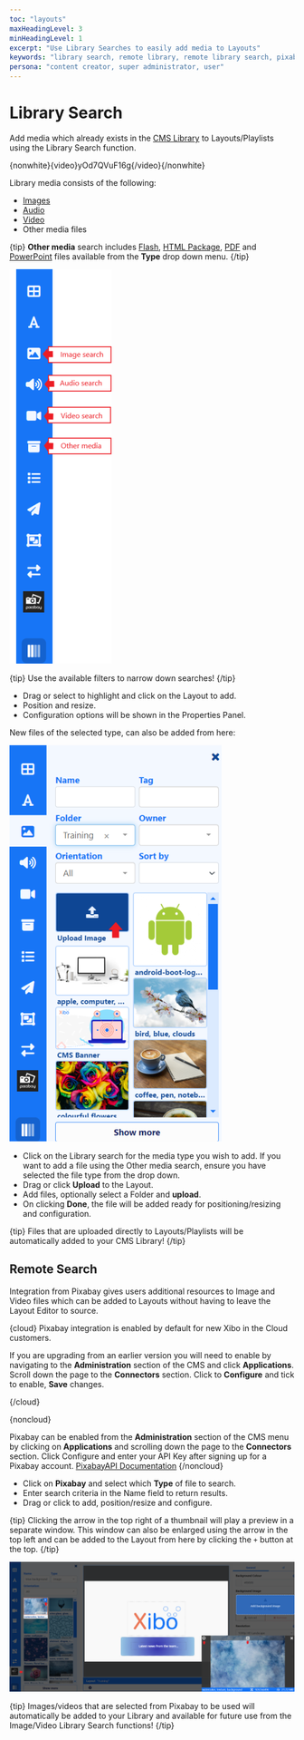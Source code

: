 ```yaml
---
toc: "layouts"
maxHeadingLevel: 3
minHeadingLevel: 1
excerpt: "Use Library Searches to easily add media to Layouts"
keywords: "library search, remote library, remote library search, pixabay, upload files"
persona: "content creator, super administrator, user"
---
```


# Library Search

Add media which already exists in the [CMS Library](media_library.html) to Layouts/Playlists using the Library Search function.

{nonwhite}{video}yOd7QVuF16g{/video}{/nonwhite}

Library media consists of the following:

- [Images](media_module_image.html)
- [Audio](media_module_audio.html)
- [Video](media_module_video.html)
- Other media files

{tip}
**Other media** search includes [Flash](media_module_flash.html), [HTML Package](media_module_htmlpackage), [PDF](media_module_pdf.html) and [PowerPoint](media_module_powerpoint.html#content-3-upload-a-prepared-ppt-file-windows-players-only) files available from the **Type** drop down menu.
{/tip}

![Library Search](img/v4_layouts_library_search.png)



{tip}
Use the available filters to narrow down searches!
{/tip}

- Drag or select to highlight and click on the Layout to add.
- Position and resize.
- Configuration options will be shown in the Properties Panel.

New files of the selected type, can also be added from here:

![Upload file to Layouts](img/v4_layouts_upload_file.png)

- Click on the Library search for the media type you wish to add. If you want to add a file using the Other media search, ensure you have selected the file type from the drop down.
- Drag or click **Upload** to the Layout.
- Add files, optionally select a Folder and **upload**.
- On clicking **Done**, the file will be added ready for positioning/resizing and configuration.

{tip}
Files that are uploaded directly to Layouts/Playlists will be automatically added to your CMS Library!
{/tip}

## Remote Search

Integration from Pixabay gives users additional resources to Image and Video files which can be added to Layouts without having to leave the Layout Editor to source.

{cloud}
Pixabay integration is enabled by default for new Xibo in the Cloud customers.

If you are upgrading from an earlier version you will need to enable by navigating to the **Administration** section of the CMS and click **Applications**. Scroll down the page to the **Connectors** section. Click to **Configure** and tick to enable, **Save** changes.

{/cloud}

{noncloud}

Pixabay can be enabled from the **Administration** section of the CMS menu by clicking on **Applications** and scrolling down the page to the **Connectors** section. Click Configure and enter your API Key after signing up for a Pixabay account. [PixabayAPI Documentation](https://pixabay.com/api/docs/)
{/noncloud}

- Click on **Pixabay** and select which **Type** of file to search.
- Enter search criteria in the Name field to return results.
- Drag or click to add, position/resize and configure.

{tip}
Clicking the arrow in the top right of a thumbnail will play a preview in a separate window. This window can also be enlarged using the arrow in the top left and can be added to the Layout from here by clicking the `+` button at the top.
{/tip}

![Pixabay Search](img/v4_layouts_remote_search.png)



{tip}
Images/videos that are selected from Pixabay to be used will automatically be added to your Library and available for future use from the Image/Video Library Search functions!
{/tip}
